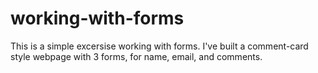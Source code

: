 # working-with-forms

This is a simple excersise working with forms. I've built a comment-card style webpage with 3 forms, for name, email, and comments.
